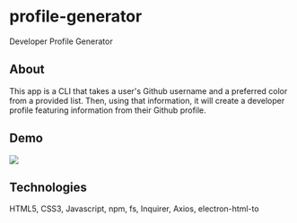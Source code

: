 # profile-generator
Developer Profile Generator
## About
This app is a CLI that takes a user's Github username and a preferred color from a provided list. Then, using that information, it will create a developer profile featuring information from their Github profile. 

## Demo

<img src="profilegenerator.gif">

## Technologies

HTML5, CSS3, Javascript, npm, fs, Inquirer, Axios, electron-html-to

